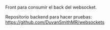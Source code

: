 Front para consumir el back del websocket.

Repositorio backend para hacer pruebas: https://github.com/DuvanSmithMR/websockets